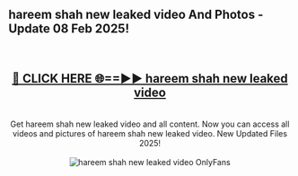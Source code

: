 <h2>hareem shah new leaked video And Photos - Update 08 Feb 2025!</h2>
<br>
<div align="center">
<h2><a href="https://cutt.ly/te57wshS" rel="nofollow">🔴 CLICK HERE 🌐==►► hareem shah new leaked video</a></h2>
<br>
Get hareem shah new leaked video and all content. Now you can access all videos and pictures of hareem shah new leaked video. New Updated Files 2025!
<br>
<br>
<a href="https://cutt.ly/te57wshS" rel="nofollow" data-target="animated-image.originalLink"><img src="https://i.ibb.co.com/WyWwxjT/player-gif2.gif" alt="hareem shah new leaked video OnlyFans" style="max-width: 100%; display: inline-block;" data-target="animated-image.originalImage"></a>
</div>
<br>